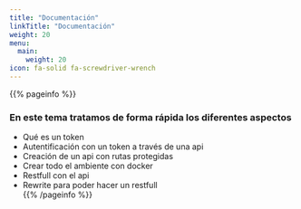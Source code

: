```yaml
---
title: "Documentación"
linkTitle: "Documentación"
weight: 20
menu:
  main:
    weight: 20
icon: fa-solid fa-screwdriver-wrench
---
```


{{% pageinfo %}}
### En este tema tratamos de forma rápida los diferentes aspectos   
* Qué es un token   
* Autentificación con un token a través de una api   
* Creación de un api con rutas protegidas   
* Crear todo el ambiente con docker   
* Restfull con el api  
* Rewrite para poder hacer un restfull   
{{% /pageinfo %}}


